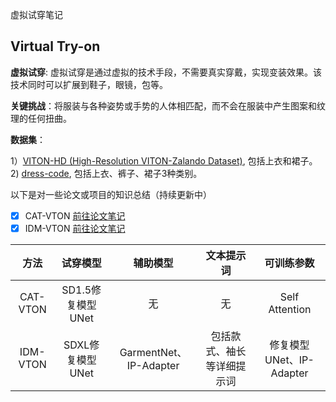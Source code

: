 虚拟试穿笔记

## Virtual Try-on <a name="Virtual-Try-on"></a>
**虚拟试穿**: 虚拟试穿是通过虚拟的技术手段，不需要真实穿戴，实现变装效果。该技术同时可以扩展到鞋子，眼镜，包等。

**关键挑战**：将服装与各种姿势或手势的人体相匹配，而不会在服装中产生图案和纹理的任何扭曲。

**数据集**：

1）[VITON-HD (High-Resolution VITON-Zalando Dataset)](https://github.com/shadow2496/VITON-HD), 包括上衣和裙子。</br>
2) [dress-code](https://github.com/aimagelab/dress-code), 包括上衣、裤子、裙子3种类别。

以下是对一些论文或项目的知识总结（持续更新中）

- [x] CAT-VTON [前往论文笔记](https://github.com/xuanandsix/awesome-virtual-try-on-note/tree/main/CAT-VTON)
- [x] IDM-VTON [前往论文笔记](https://github.com/xuanandsix/awesome-virtual-try-on-note/tree/main/IDM-VTON)

|方法|试穿模型|辅助模型|文本提示词|可训练参数|
|:--:|:--:|:--:|:--:|:--:|
|CAT-VTON|SD1.5修复模型UNet|无|无|Self Attention|
|IDM-VTON|SDXL修复模型UNet|GarmentNet、IP-Adapter|包括款式、袖长等详细提示词|修复模型UNet、IP-Adapter|
